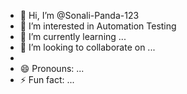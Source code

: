 - 👋 Hi, I’m @Sonali-Panda-123
- 👀 I’m interested in Automation Testing
- 🌱 I’m currently learning ...
- 💞️ I’m looking to collaborate on ...
- 
- 😄 Pronouns: ...
- ⚡ Fun fact: ...

<!---
Sonali-Panda-123/Sonali-Panda-123 is a ✨ special ✨ repository because its `README.md` (this file) appears on your GitHub profile.
You can click the Preview link to take a look at your changes.
--->
